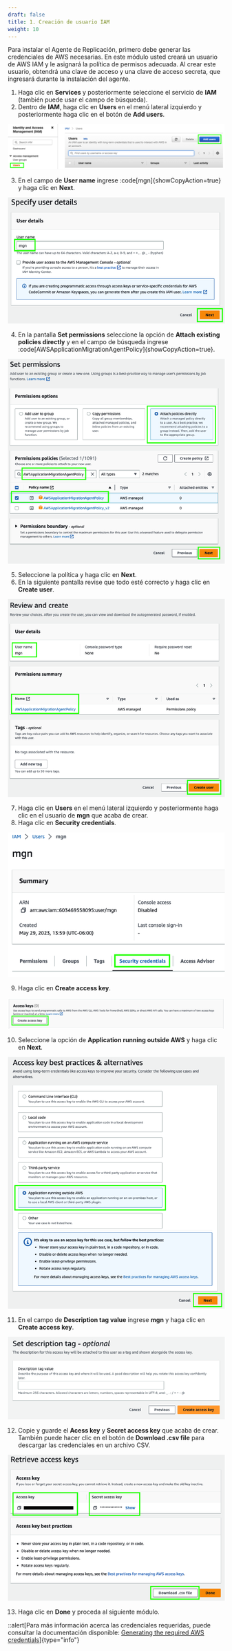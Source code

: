 ```yaml
---
draft: false
title: 1. Creación de usuario IAM
weight: 10
---
```

Para instalar el Agente de Replicación, primero debe generar las credenciales de AWS necesarias. En este módulo usted creará un usuario de AWS IAM y le asignará la política de permisos adecuada. Al crear este usuario, obtendrá una clave de acceso y una clave de acceso secreta, que ingresará durante la instalación del agente.

1. Haga clic en **Services** y posteriormente seleccione el servicio de **IAM** (también puede usar el campo de búsqueda).
2. Dentro de **IAM**, haga clic en **Users** en el menú lateral izquierdo y posteriormente haga clic en el botón de **Add users**.

![Add user](/static/images/mgn/adduser.png)

3. En el campo de **User name** ingrese :code[mgn]{showCopyAction=true} y haga clic en **Next**.

![User name](/static/images/mgn/username.png)

4. En la pantalla **Set permissions** seleccione la opción de **Attach existing policies directly** y en el campo de búsqueda ingrese :code[AWSApplicationMigrationAgentPolicy]{showCopyAction=true}. 

![Attach existing policies directly](/static/images/mgn/attachpolicy.png)

5. Seleccione la política y haga clic en **Next**.
6. En la siguiente pantalla revise que todo esté correcto y haga clic en **Create user**.

![Create user](/static/images/mgn/createuser.png)

7. Haga clic en **Users** en el menú lateral izquierdo y posteriormente haga clic en el usuario de **mgn** que acaba de crear.
8. Haga clic en **Security credentials**.

![Security credentials](/static/images/mgn/securitycredentials.png)

9. Haga clic en **Create access key**.

![Create access key](/static/images/mgn/createaccesskey1.png)

10. Seleccione la opción de **Application running outside AWS** y haga clic en **Next**.

![Application running outside AWS](/static/images/mgn/outsideaws.png)

11. En el campo de **Description tag value** ingrese **mgn** y haga clic en **Create access key**.

![Create access key](/static/images/mgn/createaccesskey2.png)

12. Copie y guarde el **Acess key** y **Secret access key** que acaba de crear. También puede hacer clic en el botón de **Download .csv file** para descargar las credenciales en un archivo CSV.

![Retrieve access keys](/static/images/mgn/retrieveaccesskeys.png)

13. Haga clic en **Done** y proceda al siguiente módulo.



::alert[Para más información acerca las credenciales requeridas, puede consultar la documentación disponible: [Generating the required AWS credentials](https://docs.aws.amazon.com/mgn/latest/ug/credentials.html)]{type="info"}